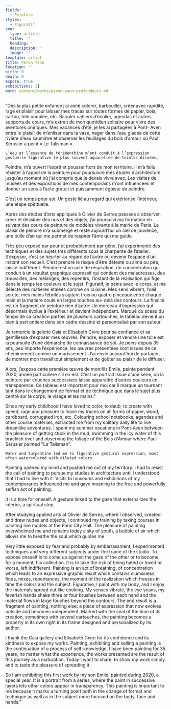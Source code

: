 ```yaml
---
fields:
  - Peinture
styles:
  - Figuratif
seo:
  type: article
  title: ''
  heading: ''
  description: ''
  image: ''
template: artist
title: Peron Yann
location: ''
birth: 0
death: 0
expose: true
exhibitions: []
work: content/works/peron-yann-profondeurs.md
---
```

"Dès la plus petite enfance j’ai aimé colorer, barbouiller, créer avec rapidité, rage et plaisir pour laisser mes traces sur toutes formes de papier, bois, carton, tôle ondulée, etc. Barioler cahiers d’écolier, agendas et autres supports de cours, m’a extrait de mon quotidien solitaire pour vivre des aventures oniriques. Mes vacances d’été, je les ai partagées à Pont- Aven entre le plaisir de m’enliser dans la vase, nager dans l’eau glacée de cette rivière d’eau saumâtre et observer les feuillages du bois d’amour où Paul Sérusier a peint « Le Talisman ».

    L’eau et l’essence de térébenthine m’ont conduit à l’expression gestuelle figurative le plus souvent aquarellée de teintes diluées.

Peindre, m’a ouvert l’esprit et pousser hors de mon territoire. Il m’a fallu résister à l’appel de la peinture pour poursuivre mes études d’architecture jusqu’au moment où j’ai compris que je devais vivre avec. Les visites de musées et des expositions de mes contemporains m’ont influencées et donner un sens à l’acte gratuit et puissamment égoïste de peindre.

C’est un temps pour soi. Un geste lié au regard qui extériorise l’intérieur, une étape spirituelle.

Après des études d’arts appliqués à Olivier de Serres passées à observer, créer et dessiner des nus et des objets, j’ai poursuivi ma formation en suivant des cours de peinture de modèles vivants à la mairie de Paris. Le plaisir de peindre m’a submergé et reste aujourd’hui un ciel de jouvence, une bulle d’air qui me permet de respirer l’âme qui me guide.

Très peu exposé par peur et probablement par gêne, j’ai expérimenté des techniques et des sujets très différents sous la charpente de l’atelier. S’exposer, c’est se heurter au regard de l’autre ou devenir l‘espace d’un instant son recueil. C’est prendre le risque d’être détesté ou aimé ou pire, laissé indifférent. Peindre est un acte de respiration, de concentration qui conduit à un résultat graphique expressif qui contient des maladresses, des trouvailles, des mélanges, des repentirs, l’instant de la réalisation qui fige dans le temps les couleurs et le sujet. Figuratif, je peins avec le corps, et me délecte des matières étalées comme on cuisine. Mes sens vibrent, l’oeil scrute, mes mains fébriles s’agitent trois ou quatre pinceaux entre chaque main et la matière coule en larges touches au- delà des contours. La finalité est un fragment de peinture rien d’autre: Un morceau d’expression qui désormais évolue à l’extérieur et devient indépendant. Marqué du sceau du temps de sa création parfois de plusieurs cartouches, le tableau devient un bien à part entière dans son cadre dessiné et personnalisé par son auteur.

Je remercie la galerie Gaia et Elisabeth Givre pour sa confiance et sa gentillesse d’exposer mes œuvres. Peindre, exposer et vendre une toile est la poursuite d’une démarche de connaissance de soi. Je peins depuis 35 ans, peu importe l’expérience, les œuvres présentées sont issues de ce cheminement comme un murissement. J’ai envie aujourd’hui de partager, de montrer mon travail tout simplement et de goûter au plaisir de le diffuser.

Alors, j’expose cette première œuvre de mon fils Emile, peinte pendant 2020, année particulière s’il en est. C’est un portrait issue d’une série, où la peinture par couches successives laisse apparaître d’autres couleurs en transparence. Ce tableau est important pour moi car il marque un tournant tant dans le changement de format et de technique que dans le sujet plus centré sur le corps, le visage et les mains."

Since my early childhood I have loved to color, to daub, to create with speed, rage and pleasure to leave my traces on all forms of paper, wood, cardboard, corrugated iron, etc. Colouring school notebooks, agendas and other course materials, extracted me from my solitary daily life to live dreamlike adventures. I spent my summer vacations in Pont-Aven between the pleasure of getting stuck in the mud, swimming in the icy water of this brackish river and observing the foliage of the Bois d'Amour where Paul Sérusier painted "Le Talisman".

    Water and turpentine led me to figurative gestural expression, most often watercolored with diluted colors.

Painting opened my mind and pushed me out of my territory. I had to resist the call of painting to pursue my studies in architecture until I understood that I had to live with it. Visits to museums and exhibitions of my contemporaries influenced me and gave meaning to the free and powerfully selfish act of painting.

It is a time for oneself. A gesture linked to the gaze that externalizes the interior, a spiritual step.

After studying applied arts at Olivier de Serres, where I observed, created and drew nudes and objects, I continued my training by taking courses in painting live models at the Paris City Hall. The pleasure of painting overwhelmed me and remains today a sky of youth, a bubble of air which allows me to breathe the soul which guides me.

Very little exposed by fear and probably by embarrassment, I experimented techniques and very different subjects under the frame of the studio. To expose oneself is to come up against the gaze of the other or to become, for a moment, his collection. It is to take the risk of being hated or loved or worse, left indifferent. Painting is an act of breathing, of concentration which leads to an expressive graphic result which contains clumsiness, finds, mixes, repentances, the moment of the realization which freezes in time the colors and the subject. Figurative, I paint with my body, and I enjoy the materials spread out like cooking. My senses vibrate, the eye scans, my feverish hands shake three or four brushes between each hand and the material flows in large touches beyond the contours. The end result is a fragment of painting, nothing else: a piece of expression that now evolves outside and becomes independent. Marked with the seal of the time of its creation, sometimes with several cartouches, the painting becomes a property in its own right in its frame designed and personalized by its author.

I thank the Gaia gallery and Elisabeth Givre for its confidence and its kindness to expose my works. Painting, exhibiting and selling a painting is the continuation of a process of self-knowledge. I have been painting for 35 years, no matter what the experience, the works presented are the result of this journey as a maturation. Today I want to share, to show my work simply and to taste the pleasure of spreading it.

So I am exhibiting this first work by my son Emile, painted during 2020, a special year. It is a portrait from a series, where the paint in successive layers lets other colors appear in transparency. This painting is important to me because it marks a turning point both in the change of format and technique as well as in the subject more focused on the body, face and hands."
